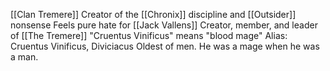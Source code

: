 [[Clan Tremere]]
Creator of the [[Chronix]] discipline and [[Outsider]] nonsense
Feels pure hate for [[Jack Vallens]]
Creator, member, and leader of [[The Tremere]]
"Cruentus Vinificus" means "blood mage"
Alias: Cruentus Vinificus, Diviciacus
Oldest of men.
He was a mage when he was a man.